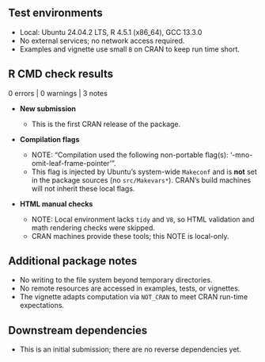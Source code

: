 ## Test environments

* Local: Ubuntu 24.04.2 LTS, R 4.5.1 (x86_64), GCC 13.3.0
* No external services; no network access required.
* Examples and vignette use small `B` on CRAN to keep run time short.

## R CMD check results

0 errors | 0 warnings | 3 notes

* **New submission**
  - This is the first CRAN release of the package.

* **Compilation flags**
  - NOTE: “Compilation used the following non-portable flag(s): ‘-mno-omit-leaf-frame-pointer’”.
  - This flag is injected by Ubuntu’s system-wide `Makeconf` and is **not** set in the package sources (no `src/Makevars*`). CRAN’s build machines will not inherit these local flags.

* **HTML manual checks**
  - NOTE: Local environment lacks `tidy` and `V8`, so HTML validation and math rendering checks were skipped.
  - CRAN machines provide these tools; this NOTE is local-only.

## Additional package notes

* No writing to the file system beyond temporary directories.
* No remote resources are accessed in examples, tests, or vignettes.
* The vignette adapts computation via `NOT_CRAN` to meet CRAN run-time expectations.

## Downstream dependencies

* This is an initial submission; there are no reverse dependencies yet.

